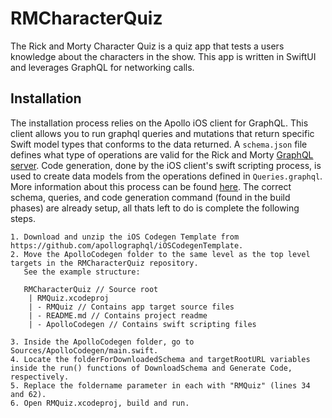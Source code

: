 # RMCharacterQuiz

The Rick and Morty Character Quiz is a quiz app that tests a users knowledge about the characters in the show. This app is written in SwiftUI and leverages GraphQL for networking calls. 

## Installation 
The installation process relies on the Apollo iOS client for GraphQL. This client allows you to run graphql queries and mutations that return specific Swift model types that conforms to the data returned. A `schema.json` file defines what type of operations are valid for the Rick and Morty [GraphQL server](https://rickandmortyapi.com/graphql). Code generation, done by the iOS client's swift scripting process, is used to create data models from the operations defined in `Queries.graphql`. More information about this process can be found [here](https://www.apollographql.com/docs/ios/swift-scripting/). The correct schema, queries, and code generation command (found in the build phases) are already setup, all thats left to do is complete the following steps. 

    1. Download and unzip the iOS Codegen Template from https://github.com/apollographql/iOSCodegenTemplate.
    2. Move the ApolloCodegen folder to the same level as the top level targets in the RMCharacterQuiz repository. 
       See the example structure:
       
       RMCharacterQuiz // Source root
        | RMQuiz.xcodeproj
        | - RMQuiz // Contains app target source files
        | - README.md // Contains project readme 
        | - ApolloCodegen // Contains swift scripting files
        
    3. Inside the ApolloCodegen folder, go to Sources/ApolloCodegen/main.swift. 
    4. Locate the folderForDownloadedSchema and targetRootURL variables inside the run() functions of DownloadSchema and Generate Code, respectively. 
    5. Replace the foldername parameter in each with "RMQuiz" (lines 34 and 62).
    6. Open RMQuiz.xcodeproj, build and run.

       
